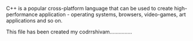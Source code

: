 C++ is a popular cross-platform language that can be used to create high-performance application - operating systems, browsers, video-games, art applications and so on.


This file has been created my codrrshivam...............